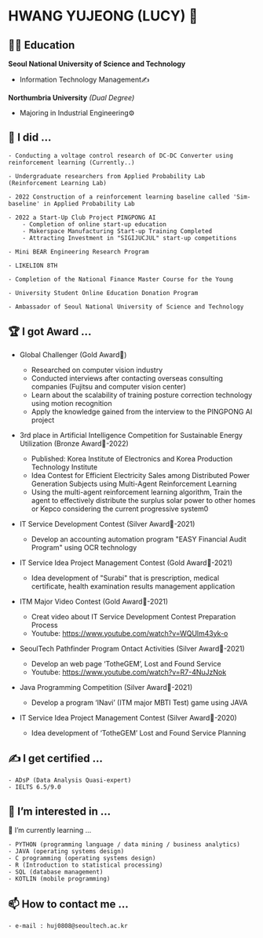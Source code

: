 # HWANG YUJEONG (LUCY) 🥰

<!--
**HwnagYujeong0808/HwnagYujeong0808** is a ✨ _special_ ✨ repository because its `README.md` (this file) appears on your GitHub profile.

Here are some ideas to get you started:

- 🔭 I’m currently working on ...
- 🌱 I’m currently learning ...
- 👯 I’m looking to collaborate on ...
- 🤔 I’m looking for help with ...
- 💬 Ask me about ...
- 📫 How to reach me: ...
- 😄 Pronouns: ...
- ⚡ Fun fact: ...
-->

## 👩‍🎓 Education 

**Seoul National University of Science and Technology**
- Information Technology Management✍

**Northumbria University** *(Dual Degree)* 
- Majoring in Industrial Engineering⚙

## 📔 I did ...
    
    - Conducting a voltage control research of DC-DC Converter using reinforcement learning (Currently..)
    
    - Undergraduate researchers from Applied Probability Lab (Reinforcement Learning Lab)
    
    - 2022 Construction of a reinforcement learning baseline called 'Sim-baseline' in Applied Probability Lab
    
    - 2022 a Start-Up Club Project PINGPONG AI
        - Completion of online start-up education
        - Makerspace Manufacturing Start-up Training Completed
        - Attracting Investment in "SIGIJUCJUL" start-up competitions
        
    - Mini BEAR Engineering Research Program
    
    - LIKELION 8TH
    
    - Completion of the National Finance Master Course for the Young
    
    - University Student Online Education Donation Program

    - Ambassador of Seoul National University of Science and Technology
    
## 🏆 I got Award ...

- Global Challenger (Gold Award🥇)
    - Researched on computer vision industry
    - Conducted interviews after contacting overseas consulting companies (Fujitsu and computer vision center)
    - Learn about the scalability of training posture correction technology using motion recognition
    - Apply the knowledge gained from the interview to the PINGPONG AI project 

- 3rd place in Artificial Intelligence Competition for Sustainable Energy Utilization (Bronze Award🥉-2022)
    - Published: Korea Institute of Electronics and Korea Production Technology Institute
    - Idea Contest for Efficient Electricity Sales among Distributed Power Generation Subjects using Multi-Agent Reinforcement Learning
    - Using the multi-agent reinforcement learning algorithm, Train the agent to effectively distribute the surplus solar power to other homes or Kepco considering the current progressive system0

- IT Service Development Contest (Silver Award🥈-2021)

    - Develop an accounting automation program "EASY Financial Audit Program" using OCR technology

- IT Service Idea Project Management Contest (Gold Award🥇-2021)
    - Idea development of "Surabi" that is prescription, medical certificate, health examination results management application

- ITM Major Video Contest (Gold Award🥇-2021)
    - Creat video about IT Service Development Contest Preparation Process
    - Youtube: https://www.youtube.com/watch?v=WQUlm43yk-o

- SeoulTech Pathfinder Program Ontact Activities (Silver Award🥈-2021)
    - Develop an web page ‘TotheGEM’, Lost and Found Service 
    - Youtube: https://www.youtube.com/watch?v=R7-4NuJzNok

- Java Programming Competition (Silver Award🥈-2021)
    - Develop a program ‘INavi’ (ITM major MBTI Test) game using JAVA 

- IT Service Idea Project Management Contest (Silver Award🥈-2020)
    - Idea development of ‘TotheGEM’ Lost and Found Service Planning
        
    
## ✍ I get certified ...

    - ADsP (Data Analysis Quasi-expert)
    - IELTS 6.5/9.0
   

## 👀 I’m interested in ...

🌱 I’m currently learning ...

    - PYTHON (programming language / data mining / business analytics)
    - JAVA (operating systems design)
    - C programming (operating systems design)
    - R (Introduction to statistical processing)
    - SQL (database management)
    - KOTLIN (mobile programming)
   

## 📫 How to contact me ...

    - e-mail : huj0808@seoultech.ac.kr


